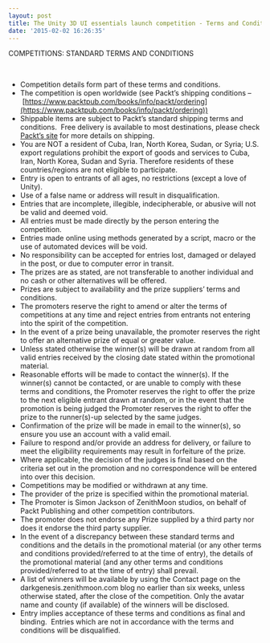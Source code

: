 ```yaml
---
layout: post
title: The Unity 3D UI essentials launch competition - Terms and Conditions
date: '2015-02-02 16:26:35'
---
```


COMPETITIONS: STANDARD TERMS AND CONDITIONS

&nbsp;

- Competition details form part of these terms and conditions.
- The competition is open worldwide&nbsp;(see Packt’s shipping conditions –&nbsp;[https://www.packtpub.com/books/info/packt/ordering](https://www.packtpub.com/books/info/packt/ordering))
- Shippable items are subject to Packt’s standard shipping terms and conditions. &nbsp;Free delivery is available to most destinations, please check [Packt’s site](https://www.packtpub.com/books/info/packt/ordering "Packt shipping details") for more details on shipping.
- You are NOT a resident of Cuba, Iran, North Korea, Sudan, or Syria; U.S. export regulations prohibit the export of goods and services to Cuba, Iran, North Korea, Sudan and Syria. Therefore residents of these countries/regions are not eligible to participate.
- Entry is open to entrants of all ages, no restrictions (except a love of Unity).
- Use of a false name or address will result in disqualification.
- Entries that are incomplete, illegible,&nbsp;indecipherable, or abusive&nbsp;will not be valid and deemed void.
- All entries must be made directly by the person entering the competition.
- Entries made online using methods generated by a script, macro or the use of automated devices will be void.
- No responsibility can be accepted for entries lost, damaged or delayed in the post, or due to computer error in transit.
- The prizes are as stated, are not transferable to another individual and no cash or other alternatives will be offered.
- Prizes are subject to availability and the prize suppliers’ terms and conditions.
- The promoters reserve the right to amend or alter the terms of competitions at any time and reject entries from entrants not entering into the spirit of the competition.
- In the event of a prize being unavailable, the promoter reserves the right to offer an alternative prize of equal or greater value.
- Unless stated otherwise the winner(s) will be drawn at random from all valid&nbsp;entries received by the closing date stated within the promotional material.
- Reasonable efforts will be made to contact the winner(s). If the winner(s) cannot be contacted, or are unable to comply with these terms and conditions, the Promoter reserves the right to offer the prize to the next eligible entrant drawn at random, or in the event that the promotion is being judged the Promoter reserves the right to offer the prize to the runner(s)-up selected by the same judges.
- Confirmation of the prize will be made in email&nbsp;to the winner(s), so ensure you use an account with a valid email.
- Failure to respond and/or provide an address for delivery, or failure to meet the eligibility requirements may result in forfeiture of the prize.
- Where applicable, the decision of the judges is final based on the criteria set out in the promotion and no correspondence will be entered into over this decision.
- Competitions may be modified or withdrawn at any time.
- The provider of the prize is specified within the promotional material.
- The Promoter is&nbsp;Simon Jackson of ZenithMoon studios, on behalf of Packt Publishing and other competition contributors.
- The promoter does not endorse any Prize supplied by a third party nor does it endorse the third party supplier.
- In the event of a discrepancy between these standard terms and conditions and the details in the promotional material (or any other terms and conditions provided/referred to at the time of entry), the details of the promotional material (and any other terms and conditions provided/referred to at the time of entry) shall prevail.
- A list of winners will be available by using the Contact page on the darkgenesis.zenithmoon.com blog&nbsp;no earlier than six weeks, unless otherwise stated, after the close of the competition. Only the avatar name&nbsp;and county (if available) of the winners will be disclosed.
- Entry implies acceptance of these terms and conditions as final and binding.&nbsp; Entries which are not in accordance with the terms and conditions will be disqualified.

&nbsp;

